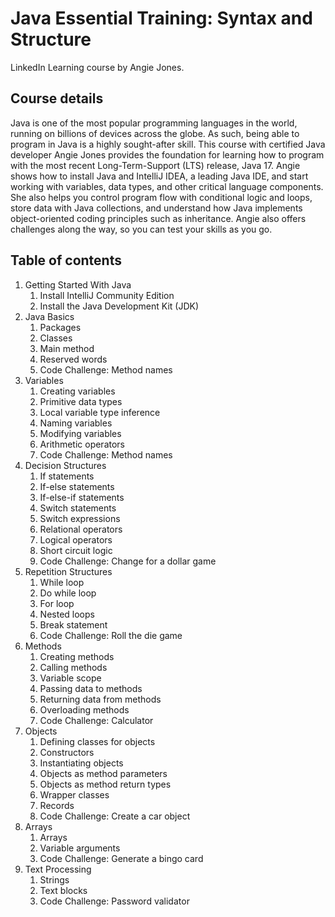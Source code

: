 # Java Essential Training: Syntax and Structure

LinkedIn Learning course by Angie Jones.

## Course details

Java is one of the most popular programming languages in the world, running on billions of devices across the globe. As
such, being able to program in Java is a highly sought-after skill. This course with certified Java developer Angie
Jones provides the foundation for learning how to program with the most recent Long-Term-Support (LTS) release, Java 17.
Angie shows how to install Java and IntelliJ IDEA, a leading Java IDE, and start working with variables, data types, and
other critical language components. She also helps you control program flow with conditional logic and loops, store data
with Java collections, and understand how Java implements object-oriented coding principles such as inheritance. Angie
also offers challenges along the way, so you can test your skills as you go.

## Table of contents

1. Getting Started With Java
    1. Install IntelliJ Community Edition
    2. Install the Java Development Kit (JDK)
2. Java Basics
    1. Packages
    2. Classes
    3. Main method
    4. Reserved words
    5. Code Challenge: Method names
3. Variables
    1. Creating variables
    2. Primitive data types
    3. Local variable type inference
    4. Naming variables
    5. Modifying variables
    6. Arithmetic operators
    7. Code Challenge: Method names
4. Decision Structures
    1. If statements
    2. If-else statements
    3. If-else-if statements
    4. Switch statements
    5. Switch expressions
    6. Relational operators
    7. Logical operators
    8. Short circuit logic
    9. Code Challenge: Change for a dollar game
5. Repetition Structures
    1. While loop
    2. Do while loop
    3. For loop
    4. Nested loops
    5. Break statement
    6. Code Challenge: Roll the die game
6. Methods
    1. Creating methods
    2. Calling methods
    3. Variable scope
    4. Passing data to methods
    5. Returning data from methods
    6. Overloading methods
    7. Code Challenge: Calculator
7. Objects
    1. Defining classes for objects
    2. Constructors
    3. Instantiating objects
    4. Objects as method parameters
    5. Objects as method return types
    6. Wrapper classes
    7. Records
    8. Code Challenge: Create a car object
8. Arrays
    1. Arrays
    2. Variable arguments
    3. Code Challenge: Generate a bingo card
9. Text Processing
    1. Strings
    2. Text blocks
    3. Code Challenge: Password validator